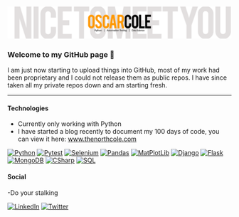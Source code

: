 <img src = 'GitHubBanner.png' alt = 'Banner'/>

### Welcome to my GitHub page 👋


I am just now starting to upload things into GitHub, most of my work had been proprietary and I could not release them as public repos. I have since taken all my private repos down and am starting fresh.
<hr/>

#### Technologies
- Currently only working with Python
- I have started a blog recently to document my 100 days of code, you can view it here: www.thenorthcole.com


[![Python](https://img.shields.io/badge/Language-Python-3e7cad?style=for-the-badge&logo=Python&logoColor=white)](https://www.python.org/)
[![Pytest](https://img.shields.io/badge/Test-Pytest-ffdd53?style=for-the-badge&logo=Python&logoColor=white)](https://docs.pytest.org/en/latest/)
[![Selenium](https://img.shields.io/badge/BrowserAutomation-Selenium-3e7cad?style=for-the-badge&logo=Python&logoColor=white)](https://selenium-python.readthedocs.io/)
[![Pandas](https://img.shields.io/badge/DataAnalysis-Pandas-purple?style=for-the-badge&logo=Pandas&logoColor=white)](https://pandas.pydata.org/)
[![MatPlotLib](https://img.shields.io/badge/DataAnalysis-MatPlotLib-3e7cad?style=for-the-badge&logo=MatPlotLib&logoColor=white)](https://matplotlib.org/)
[![Django](https://img.shields.io/badge/WebBased-Django-0c4b33?style=for-the-badge&logo=Django&logoColor=white)](https://www.djangoproject.com/)
[![Flask](https://img.shields.io/badge/WebBased-Flask-000000?style=for-the-badge&logo=Flask&logoColor=white)](https://flask.palletsprojects.com/en/1.1.x/)
[![MongoDB](https://img.shields.io/badge/Database-MongoDB-13aa52?style=for-the-badge&logo=MongoDB&logoColor=white)](https://www.mongodb.com/)
[![CSharp](https://img.shields.io/badge/Language-CSharp-informational?style=for-the-badge&logo=C&logoColor=white)](https://docs.microsoft.com/en-us/dotnet/)
[![SQL](https://img.shields.io/badge/Database-SQL-informational?style=for-the-badge&logo=MySQL&logoColor=white)](https://www.microsoft.com/en-us/sql-server/sql-server-2019)

#### Social
-Do your stalking

[![LinkedIn](https://img.shields.io/badge/LinkedIn-oscarcole-informational?style=for-the-badge&logo=linkedin&logoColor=white)](https://www.linkedin.com/in/oscarcole/)
[![Twitter](https://img.shields.io/badge/Twitter-oscarcole-lightblue?style=for-the-badge&logo=twitter&logoColor=white)](https://www.twitter.com/TheN0rthC0le/)
